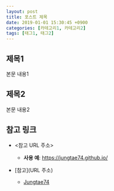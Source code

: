 ```yaml
---
layout: post
title: 포스트 제목
date: 2019-01-01 15:30:45 +0900
categories: [카테고리1, 카테고리2]
tags: [태그1, 태그2]
---
```


## 제목1

본문 내용1

<!--excerpt-->

## 제목2

본문 내용2

## 참고 링크

 * \<참고 URL 주소\>
   * **사용 예**: <https://jungtae74.github.io/>

 * \[참고\]\(URL 주소\)
   * [Jungtae74](https://jungtae74.github.io/)


